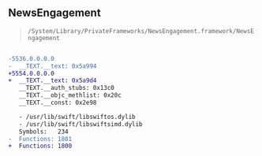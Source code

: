 ## NewsEngagement

> `/System/Library/PrivateFrameworks/NewsEngagement.framework/NewsEngagement`

```diff

-5536.0.0.0.0
-  __TEXT.__text: 0x5a994
+5554.0.0.0.0
+  __TEXT.__text: 0x5a9d4
   __TEXT.__auth_stubs: 0x13c0
   __TEXT.__objc_methlist: 0x20c
   __TEXT.__const: 0x2e98

   - /usr/lib/swift/libswiftos.dylib
   - /usr/lib/swift/libswiftsimd.dylib
   Symbols:   234
-  Functions: 1801
+  Functions: 1800
 

```
